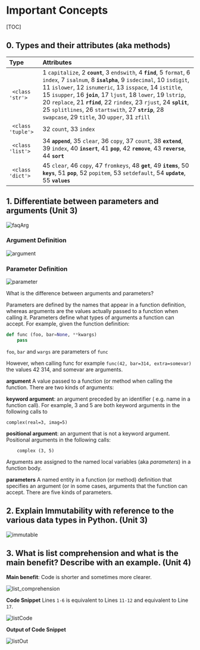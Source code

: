 
# Important Concepts

[TOC]

## 0. Types and their attributes (aka methods)

|Type | Attributes | 
|:------|:-------|
|` <class 'str'>`|1 `capitalize`, 2 **`count`**, 3 `endswith`, 4 **`find`**, 5 `format`, 6 `index`, 7 `isalnum`, 8 **`isalpha`**, 9 `isdecimal`, 10 `isdigit`, 11 `islower`, 12 `isnumeric`, 13 `isspace`, 14 `istitle`, 15 `isupper`, 16 **`join`**, 17 `ljust`, 18 `lower`, 19 `lstrip`, 20 `replace`, 21 **`rfind`**, 22 `rindex`, 23 `rjust`, 24 **`split`**, 25 `splitlines`, 26 `startswith`, 27 **`strip`**, 28 `swapcase`, 29 `title`, 30 `upper`, 31 `zfill` |
|` <class 'tuple'>`|32 `count`, 33 `index` |
|` <class 'list'>`|34 **`append`**, 35 `clear`, 36 `copy`, 37 `count`, 38 **`extend`**, 39 `index`, 40 **`insert`**, 41 **`pop`**, 42 **`remove`**, 43 **`reverse`**, 44 **`sort`** |
|` <class 'dict'>`|45 `clear`, 46 `copy`, 47 `fromkeys`, 48 **`get`**, 49 **`items`**, 50 **`keys`**, 51 **`pop`**, 52 `popitem`, 53 `setdefault`, 54 **`update`**, 55 **`values`** |
   

## 1. Differentiate between parameters and arguments (Unit 3)

![faqArg](https://cdn.rawgit.com/kgisl/pythonFDP/7d9a152b/img/ArgumentsVsParameters.jpeg)

### Argument Definition 

![argument](https://cdn.rawgit.com/kgisl/pythonFDP/7d9a152b/img/argumentGlossary.jpeg)

### Parameter Definition 

![parameter](https://cdn.rawgit.com/kgisl/pythonFDP/7d9a152b/img/parameterGlossary.jpeg)

What is the difference between arguments and parameters?

Parameters are defined by the names that appear in a function definition, whereas arguments are the values actually passed to a function when calling it. Parameters define what types of arguments a function can accept. For example, given the
function definition: 

```python
def func (foo, bar=None, **kwargs)
	pass
```

`foo`, `bar` and `wargs` are parameters of `func` 

However, when calling func for example `func(42, bar=314, extra=somevar)` the values 42 314, and somevar are arguments.


**argument**
A value passed to a function (or method when calling the function. There are two kinds of arguments:

**keyword argument**:  an argument preceded by an identifier ( e.g. name in a function call). For example, 3 and 5 are both keyword arguments in the following calls to

	complex(real=3, imag=5)

**positional argument**: an argument that is not a keyword argument. Positional arguments in the following calls:
		
		complex (3, 5)

Arguments are assigned to the named local variables (aka _parameters_) in a function body. 

**parameters**
A named entity in a function (or method) definition that specifies an argument (or in some cases, arguments that the function can accept. There are five kinds of parameters. 


## 2. Explain Immutability with reference to the various data types in Python. (Unit 3)

![immutable](https://cdn.rawgit.com/kgisl/pythonFDP/728f283e/img/mutablePython.png)


## 3. What is list comprehension and what is the main benefit? Describe with an example. (Unit 4)


**Main benefit**: Code is shorter and sometimes more clearer. 

![list_comprehension](https://cdn.rawgit.com/kgisl/pythonFDP/e3caa43d/img/explainListComprehension.png)

**Code Snippet** 
Lines `1-6` is equivalent to Lines `11-12` and equivalent to Line `17`.  

![listCode](https://cdn.rawgit.com/kgisl/pythonFDP/9e101ddd/img/listComprehensionCode.png)

**Output of Code Snippet**

![listOut](https://cdn.rawgit.com/kgisl/pythonFDP/020de846/img/listComprehensionOutput.jpg)